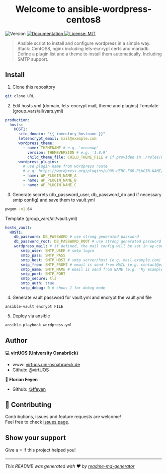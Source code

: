 <h1 align="center">Welcome to ansible-wordpress-centos8</h1>
<p>
  <img alt="Version" src="https://img.shields.io/badge/version-1.0-blue.svg?cacheSeconds=2592000" />
  <a href="https://github.com/ffeyen/wordpress-ansible" target="_blank">
    <img alt="Documentation" src="https://img.shields.io/badge/documentation-yes-brightgreen.svg" />
  </a>
  <a href="#" target="_blank">
    <img alt="License: MIT" src="https://img.shields.io/badge/License-MIT-yellow.svg" />
  </a>
</p>

> Ansible script to install and configure wordpress in a simple way.
> Stack: CentOS8, nginx including lets-ecnrypt certs and mariadb.
> Define a plugin list and a theme to install them automatically. Including SMTP support.

## Install

1. Clone this repository
```sh
git clone URL
```

2. Edit hosts.yml (domain, lets-encrypt mail, theme and plugins)
Template (group_vars/all/vars.yml)
```yml
production:
  hosts:
    HOST1:
      site_domain: "{{ inventory_hostname }}"
      letsencrypt_email: mail@example.com
      wordpress_theme:
        - name: THEMENAME # e.g. 'oceanwp'
          version: THEMEVERSION # e.g. '1.8.9'
          child_theme_file: CHILD_THEME_FILE # if provided in ./roles/wordpress/files
      wordpress_plugins:
        # use plugin name from wordpress route
        # e.g. https://wordpress.org/plugins/LOOK-HERE-FOR-PLUGIN-NAME/
        - name: WP_PLUGIN_NAME_A
        - name: WP_PLUGIN_NAME_B
        - name: WP_PLUGIN_NAME_C
```

3. Generate secrets (db_password_user, db_password_db and if necessary smtp config) and save them to vault.yml
```sh
pwgen -n1 64
```
Template (group_vars/all/vault.yml)
```yml
hosts_vault:
  HOST1:
    db_password: DB_PASSWORD # use strong generated password
    db_password_root: DB_PASSWORD_ROOT # use strong generated password
    wordpress_mail: # if defined, the mail config will be set in wp-config.php
       smtp_user: SMTP_USER # smtp login
       smtp_pass: SMTP_PASS
       smtp_host: SMTP_HOST # smtp server/host (e.g. mail.example.com)
       smtp_from: SMTP_FROMT # email is send from MAIL (e.g. contact@example.com)
       smtp_name: SMTP_NAME # email is send from NAME (e.g. 'My example contact')
       smtp_port: SMTP_PORT
       smtp_secure: tls
       smtp_auth: true
       smtp_debug: 0 # choos 1 for debug mode
```

4. Generate vault password for vault.yml and encrypt the vault.yml file
```
ansible-vault encrypt FILE
```

5. Deploy via ansible
```sh
ansible-playbook wordpress.yml
```

## Author

:computer: **virtUOS (University Osnabrück)**

* www: [virtuos.uni-osnabrueck.de](https://virtuos.uni-osnabrueck.de/)
* Github: [@virtUOS](https://github.com/virtUOS)

👤 **Florian Feyen**

* Github: [@ffeyen](https://github.com/ffeyen)

## 🤝 Contributing

Contributions, issues and feature requests are welcome!<br />Feel free to check [issues page](https://github.com/virtUOS/ansible-wordpress-centos8/issues).

## Show your support

Give a ⭐️ if this project helped you!

***
_This README was generated with ❤️ by [readme-md-generator](https://github.com/kefranabg/readme-md-generator)_
